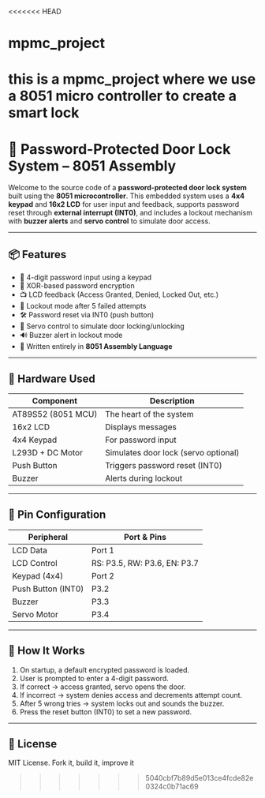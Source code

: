 <<<<<<< HEAD
# mpmc_project
this is a mpmc_project where we use a 8051 micro controller to create a smart lock
=======
# 🔐 Password-Protected Door Lock System – 8051 Assembly

Welcome to the source code of a **password-protected door lock system** built using the **8051 microcontroller**. This embedded system uses a **4x4 keypad** and **16x2 LCD** for user input and feedback, supports password reset through **external interrupt (INT0)**, and includes a lockout mechanism with **buzzer alerts** and **servo control** to simulate door access.

---

## 📦 Features

- 🔑 4-digit password input using a keypad
- 🔐 XOR-based password encryption
- 📺 LCD feedback (Access Granted, Denied, Locked Out, etc.)
- 🚨 Lockout mode after 5 failed attempts
- 🛠️ Password reset via INT0 (push button)
- 🔄 Servo control to simulate door locking/unlocking
- 🔊 Buzzer alert in lockout mode
- 🧠 Written entirely in **8051 Assembly Language**

---

## 🧰 Hardware Used

| Component         | Description                          |
|------------------|--------------------------------------|
| AT89S52 (8051 MCU)| The heart of the system             |
| 16x2 LCD          | Displays messages                   |
| 4x4 Keypad        | For password input                  |
| L293D + DC Motor  | Simulates door lock (servo optional)|
| Push Button       | Triggers password reset (INT0)      |
| Buzzer            | Alerts during lockout               |

---

## 📌 Pin Configuration

| Peripheral        | Port & Pins         |
|------------------|---------------------|
| LCD Data         | Port 1              |
| LCD Control      | RS: P3.5, RW: P3.6, EN: P3.7 |
| Keypad (4x4)     | Port 2              |
| Push Button (INT0) | P3.2               |
| Buzzer           | P3.3                |
| Servo Motor      | P3.4                |

---

## 🔄 How It Works

1. On startup, a default encrypted password is loaded.
2. User is prompted to enter a 4-digit password.
3. If correct → access granted, servo opens the door.
4. If incorrect → system denies access and decrements attempt count.
5. After 5 wrong tries → system locks out and sounds the buzzer.
6. Press the reset button (INT0) to set a new password.

---

## 📃 License

MIT License. Fork it, build it, improve it 
>>>>>>> 5040cbf7b89d5e013ce4fcde82e0324c0b71ac69
